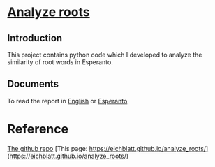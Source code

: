 # [Analyze roots](https://github.com/eichblatt/analyze_roots)

## Introduction 

This project contains python code which I developed to analyze the similarity of root words in Esperanto.

## Documents

To read the report in [English](report.pdf) or [Esperanto](https:raporto.pdf)

# Reference
[The github repo](https://github.com/eichblatt/analyze_roots)
[This page: https://eichblatt.github.io/analyze_roots/](https://eichblatt.github.io/analyze_roots/)
